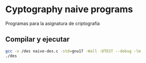 # Cyptography naive programs
Programas para la asignatura de criptografía

## Compilar y ejecutar
```bash
gcc -o /des naive-des.c -std=gnu17 -Wall -DTEST --debug -lm
./des
```